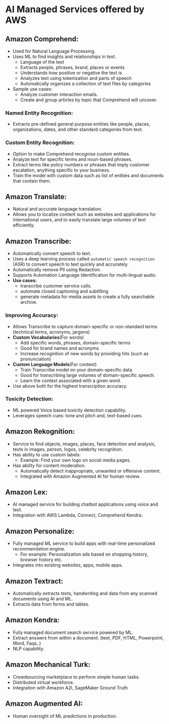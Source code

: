 # AI Managed Services offered by AWS

## Amazon Comprehend:
- Used for Natural Language Processing.
- Uses ML to find insights and relationships in text.
  - Language of the text
  - Extracts people, phrases, brand, places or events
  - Understands how positive or negative the text is
  - Analyzes text using tokenization and parts of speech
  - Automatically organizes a collection of text files by categories
- Sample use cases:
  - Analyze customer interaction emails.
  - Create and group articles by topic that Comprehend will uncover.

### Named Entity Recognition:
- Extracts pre-defined general purpose entities like people, places, organizations, dates, and other standard categories from text.

### Custom Entity Recognition:
- Option to make Comprehend recognise custom entities.
- Analyze text for specific terms and noun-based phrases.
- Extract terms like policy numbers or phrases that imply customer escalation, anything specific to your business.
- Train the model with custom data such as list of entities and documents that contain them.

## Amazon Translate:
- Natural and accurate language translation.
- Allows you to localize content such as websites and applications for international users, and to easily translate large
  volumes of text efficiently.

## Amazon Transcribe:
- Automatically convert speech to text.
- Uses a deep learning process called `automatic speech recognition` (ASR) to convert speech to text quickly and accurately.
- Automatically remove PII using Redaction.
- Supports Automation Language Identification for multi-lingual audio.
- **Use cases:**
  - transcribe customer service calls.
  - automate closed captioning and subtitling
  - generate metadata for media assets to create a fully searchable archive.

### Improving Accuracy:
- Allows Transcribe to capture domain-specific or non-standard terms (technical terms, acronyms, jargons)
- **Custom Vocabularies**(For words)
  - Add specific words, phrases, domain-specific terms
  - Good for brand names and acronyms
  - Increase recognition of new words by providing hits (such as pronunciation)
- **Custom Language Models**(For context)
  - Train Transcribe model on your domain-specific data.
  - Good for transcribing large volumes of domain-specific speech.
  - Learn the context associated with a given word.
- Use above both for the highest transcription accuracy.

### Toxicity Detection:
- ML powered Voice based toxicity detection capability.
- Leverages speech cues: tone and pitch and, text-based cues.

## Amazon Rekognition:
- Service to find objects, images, places, face detection and analysis, texts in images, person, logos, celebrity recognition.
- Has ability to use custom labels:
  - Example: Find your own logo on social media pages.
- Has ability for content moderation.
  - Automatically detect inappropriate, unwanted or offensive content.
  - Integrated with Amazon Augmented AI for human review.

## Amazon Lex:
- AI managed service for building chatbot applications using voice and text.
- Integration with AWS Lambda, Connect, Comprehend Kendra.

## Amazon Personalize:
- Fully managed ML service to build apps with real-time personalized recommendation engine.
  - For example: Personalization ads based on shopping history, browser history etc.
- Integrates into existing websites, apps, mobile apps.

## Amazon Textract:
- Automatically extracts texts, handwriting and data from any scanned documents using AI and ML.
- Extracts data from forms and tables.

## Amazon Kendra:
- Fully managed document search service powered by ML.
- Extract answers from within a document. (text, PDF, HTML, Powerpoint, Word, Faqs..)
- NLP capability.

## Amazon Mechanical Turk:
- Crowdsourcing marketplace to perform simple human tasks.
- Distributed virtual workforce.
- Integration with Amazon A2I, SageMaker Ground Truth

## Amazon Augmented AI:
- Human oversight of ML predictions in production.